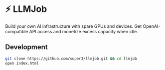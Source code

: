 # ⚡ LLMJob

Build your own AI infrastructure with spare GPUs and devices. Get OpenAI-compatible API access and monetize excess capacity when idle.

## Development

```bash
git clone https://github.com/super3/llmjob.git && cd llmjob
open index.html
```